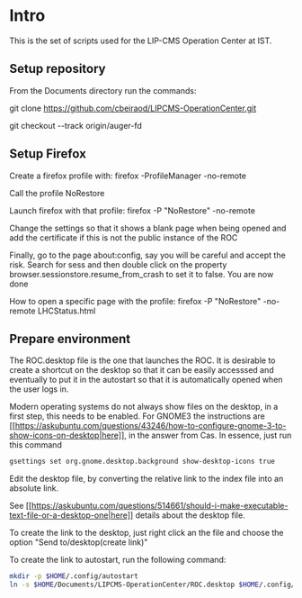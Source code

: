# Intro

This is the set of scripts used for the LIP-CMS Operation Center at IST.

## Setup repository

From the Documents directory run the commands:

git clone https://github.com/cbeiraod/LIPCMS-OperationCenter.git

git checkout --track origin/auger-fd

## Setup Firefox

Create a firefox profile with: firefox -ProfileManager -no-remote

Call the profile NoRestore

Launch firefox with that profile: firefox -P "NoRestore" -no-remote

Change the settings so that it shows a blank page when being opened and add the certificate if this is not the public instance of the ROC

Finally, go to the page about:config, say you will be careful and accept the risk. Search for sess and then double click on the property browser.sessionstore.resume_from_crash to set it to false. You are now done

How to open a specific page with the profile: firefox -P "NoRestore" -no-remote LHCStatus.html

## Prepare environment

The ROC.desktop file is the one that launches the ROC. It is desirable to create a shortcut on the desktop so that it can be easily accesssed and eventually to put it in the autostart so that it is automatically opened when the user logs in.

Modern operating systems do not always show files on the desktop, in a first step, this needs to be enabled. For GNOME3 the instructions are [[https://askubuntu.com/questions/43246/how-to-configure-gnome-3-to-show-icons-on-desktop|here]], in the answer from Cas. In essence, just run this command

```sh
gsettings set org.gnome.desktop.background show-desktop-icons true
```

Edit the desktop file, by converting the relative link to the index file into an absolute link.

See [[https://askubuntu.com/questions/514661/should-i-make-executable-text-file-or-a-desktop-one|here]] details about the desktop file.

To create the link to the desktop, just right click an the file and choose the option "Send to/desktop(create link)"

To create the link to autostart, run the following command:

```sh
mkdir -p $HOME/.config/autostart
ln -s $HOME/Documents/LIPCMS-OperationCenter/ROC.desktop $HOME/.config/autostart
```
